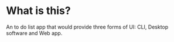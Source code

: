 # What is this?

An to do list app that would provide three forms of UI: CLI, Desktop software and Web app.
